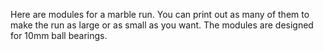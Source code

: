 Here are modules for a marble run. You can print out as many of them to make the run as large or as small as you want. The modules are designed for 10mm ball bearings.
